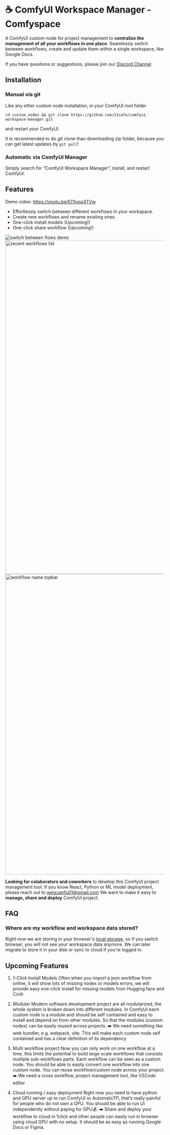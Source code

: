 # ☕️ ComfyUI Workspace Manager - Comfyspace

A ComfyUI custom node for project management to **centralize the management of all your workflows in one place**. Seamlessly switch between workflows, create and update them within a single workspace, like Google Docs.

If you have questions or suggestions, please join our [Discord Channel](https://discord.gg/bN9E8MnMT5)

## Installation

### Manual via git
Like any other custom node installation, in your ComfyUI root folder

```
cd custom_nodes && git clone https://github.com/11cafe/comfyui-workspace-manager.git
```

and restart your ComfyUI.

It is recommended to do git clone than downloading zip folder, because you can get latest updates by `git pull`!

### Automatic via ComfyUI Manager
Simply search for “ComfyUI Workspace Manager”, install, and restart ComfyUI.

## Features

Demo video: https://youtu.be/II7Xxpz4TVw

- Effortlessly switch between different workflows in your workspace.
- Create new workflows and rename existing ones.
- One-click install models (Upcoming!)
- One-click share workflow (Upcoming!)

![switch between flows demo](https://github.com/11cafe/comfyui-workspace-manager/assets/18367033/ad3495ee-b4c5-4747-a149-0ba69c2f1630)
<img width="1053" alt="recent workflows list" src="https://github.com/11cafe/comfyui-workspace-manager/assets/18367033/52355940-b7ac-41b2-843e-5c7bd19438d8">
<img width="948" alt="workflow name topbar" src="https://github.com/11cafe/comfyui-workspace-manager/assets/18367033/9aaf4d76-a44e-45f2-ab24-9ef5cf36d4a9">

**Looking for colaborators and coworkers** to develop this ComfyUI project management tool. If you know React, Python or ML model deployment, please reach out to weixuanfu01@gmail.com We want to make it easy to **manage, share and deploy** ComfyUI project.

## FAQ

### Where are my workflow and workspace data stored?

Right now we are storing in your browser's [local storage](https://developer.mozilla.org/en-US/docs/Web/API/Window/localStorage), so if you switch browser, you will not see your workspace data anymore. We can later migrate to store it in your disk or sync to cloud if you're logged in.

## Upcoming Features

1. 1-Click Install Models
   Often when you import a json workflow from online, it will show lots of missing nodes or models errors, we will provide easy one-click install for missing models from Hugging face and Civiti

2. Modular
   Modern software development project are all modularized, the whole system is broken down into different modules. In ComfyUI each custom node is a module and should be self contained and easy to install and depend on from other modules. So that the modules (custom nodes) can be easily reused across projects.
   ➡️ We need something like web bundler, e.g. webpack, vite. This will make each custom node self contained and has a clear definition of its dependency.

3. Multi workflow project
   Now you can only work on one workflow at a time, this limits the potential to build large scale workflows that consists multiple sub-workflows parts. Each workflow can be seen as a custom node. You should be able to easily convert one workflow into one custom node. You can reuse workflow/custom node across your project.
   ➡️ We need a cross workflow, project management tool, like VSCode editor

4. Cloud running / easy deployment
   Right now you need to have python and GPU server up to run ComfyUI or Automatic111, that’s really painful for people who do not own a GPU. You should be able to run UI independently without paying for GPU💰.
   ➡️ Share and deploy your workflow to cloud in 1click and other people can easily run in browser using cloud GPU with no setup. It should be as easy as running Google Docs or Figma.
